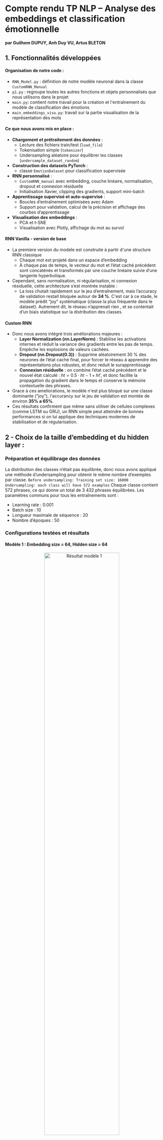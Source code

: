 # Compte rendu TP NLP – Analyse des embeddings et classification émotionnelle
**par Guilhem DUPUY, Anh Duy VU, Artus BLETON**

## 1. Fonctionnalités développées

#### Organisation de notre code : 
- `RNN_Model.py` : définition de notre modèle neuronal dans la classe `CustomRNN_Manual`
- `p1.py` : regroupe toutes les autres fonctions et objets personnalisés que nous utilisons dans le projet
- `main.py`: contient notre travail pour la création et l'entraînement du modèle de classification des émotions
- `main_embeddings_visu.py`: travail sur la partie visualisation de la représentation des mots

#### Ce que nous avons mis en place : 
- **Chargement et prétraitement des données** :  
  - Lecture des fichiers train/test (`load_file`)  
  - Tokenisation simple (`tokenizer`)  
  - Undersampling aléatoire pour équilibrer les classes (`undersample_dataset_random`)  
- **Construction des datasets PyTorch** :  
  - classe `EmotionDataset` pour classification supervisée  
- **RNN personnalisé** :  
  - `CustomRNN_manual` avec embedding, couche linéaire, normalisation, dropout et connexion résiduelle
  - Initialisation Xavier, clipping des gradients, support mini-batch  
- **Apprentissage supervisé et auto-supervisé** :  
  - Boucles d’entraînement optimisées avec Adam
  - Support pour validation, calcul de la précision et affichage des courbes d’apprentissage
- **Visualisation des embeddings** :  
  - PCA et t-SNE
  - Visualisation avec Plotly, affichage du mot au survol

#### RNN Vanilla - version de base
- La premiere version du modele est construite à partir d'une structure RNN classique 
  - Chaque mot est projeté dans un espace d’embedding
  - À chaque pas de temps, le vecteur du mot et l’état caché précédent sont concaténés et transformés par une couche linéaire suivie d’une tangente hyperbolique.
- Cependant, sans normalisation, ni régularisation, ni connexion résiduelle, cette architecture s’est montrée instable : 
  - La loss chutait rapidement sur le jeu d’entraînement, mais l’accuracy de validation restait bloquée autour de **34 %**. C'est car à ce stade, le modèle prédit “joy” systématique (classe la plus fréquente dans le dataset). Autrement dit, le réseau n’apprenait rien , et se contentait d’un biais statistique sur la distribution des classes. 

#### Custom RNN
- Donc nous avons intégré trois améliorations majeures : 
  - **Layer Normalization (nn.LayerNorm)** : Stabilise les activations internes et réduit la variance des gradients entre les pas de temps. Empêche les explosions de valeurs cachées. 
  - **Dropout (nn.Dropout(0.3))** : Supprime aléatoirement 30 % des neurones de l’état caché final, pour forcer le réseau à apprendre des représentations plus robustes, et donc reduit le surapprentissage
  - **Connexion résiduelle** : on combine l’état caché précédent et le nouvel état calculé : $ht​=0.5⋅ht−1​+ht′​$ , et donc facilite la propagation du gradient dans le temps et conserve la mémoire contextuelle des phrases.
- Grace à ces ameliorations, le modèle n'est plus bloqué sur une classe dominante (“joy”), l'accurancy sur le jeu de validation est montée de environ **35% a 65%**. 
- Ces résultats confirment que même sans utiliser de cellules complexes (comme LSTM ou GRU), un RNN simple peut atteindre de bonnes performances si on lui applique des techniques modernes de stabilisation et de régularisation.

## 2 - Choix de la taille d’embedding et du hidden layer : 
### Préparation et équilibrage des données
La distribution des classes n’était pas équilibrée, donc nous avons appliqué une méthode d’undersampling pour obtenir le même nombre d’exemples par classe. 
`
Before undersampling:
Training set size: 16000
Undersampling: each class will have 572 examples
`
Chaque classe contient 572 phrases, ce qui donne un total de 3 432 phrases équilibrées. Les paramètres communs pour tous les entraînements sont :
- Learning rate : 0.001
- Batch size : 10
- Longueur maximale de séquence : 20
- Nombre d’époques : 50

### Configurations testées et résultats
#### Modèle 1 : Embedding size = 64, Hidden size = 64
<p align="center">
  <img src="Figure_64_64.png" alt="Résultat modèle 1" width="70%">
  <img src="Figure_64_64_confusionmatrix.png" alt="Matrice de confusion modèle 1" width="70%">
</p>
- Résultats d’entraînement : la perte (loss) baisse de **2.08 à 0.02**, l’accuracy atteint environ **53 %**.
- Validation : **Accuracy = 50.00 %.**
- Confusions fréquentes entre anger/sadness, et joy/love/sadness
- Le modèle apprend bien, mais la taille 64 est un peu petite pour représenter les mots correctement.

#### Modèle 2 : Embedding size = 64, Hidden size = 128
<p align="center">
<img src="Figure_64_128.png" alt="Résultat modèle 2" width="70%">
<img src="Figure_64_128_confusionmatrix.png" alt="Matrice de confusion modèle 2" width="70%">
</p>
- Résultats d’entraînement : loss de **2.14 à 0.02**, accuracy moyenne autour de **40 %.**
- Validation : **Accuracy = 40.60 %.** 
- Très mauvaise Précision sur l'émotion "anger", sur-prédite par le modèle
- La taille du hidden est plus grande, mais à cause du petit nombre d’exemples (3 432), le modèle généralise mal.

#### Modèle 3 : Embedding size = 128, Hidden size = 64
<p align="center">
<img src="Figure_128_64.png" alt="Résultat modèle 3" width="70%">
<img src="Figure_128_64_confusionmatrix.png" alt="Matrice de confusion modèle 3" width="70%">
</p>
- Résultats d’entraînement : loss de **2.12 à 0.02**, accuracy autour de **48–50 %.**
- Validation : **Accuracy = 50.25 %.**
- Confusions fréquentes entre joy/sadness
- Le modèle apprend mieux les mots (grâce à embedding 128), mais le hidden de 64 est trop petit pour garder toute l’information du contexte.

#### Configuration 4 : Embedding size = 128, Hidden size = 128
<p align="center">
<img src="Figure_128_128.png" alt="Résultat modèle 4" width="70%">
<img src="Figure_128_128_confusionmatrix.png" alt="Matrice de confusion modèle 4" width="70%">
</p>
- Résultats d’entraînement : loss baisse rapidement de **2.07 à 0.02.**, accuracy d’entraînement : environ **63–65 %**.
- Validation : **Accuracy = 65.40 %.**
- Précision obtenue relativement uniforme entre les classes, à l'exception de "fear", légèrement surprédite lorsque l'émotion réelle est "surprise"
- C’est la meilleure configuration, stable et avec la meilleure performance.

### Explication du choix des dimensions 
- La taille de l'embedding et du hidden layer affectent directement l'accuracy du modèle RNN.
  - L’embedding transforme chaque mot en un vecteur de nombres réels. Une taille trop petite ne permet pas de bien représenter le sens des mots.
  - Le hidden layer garde l’information du contexte pendant la lecture de la phrase.
- Si ces tailles sont trop grandes par rapport à la quantité de données, le modèle apprend trop les détails du train et fait de l’overfitting.
- Pour notre modèle, le choix 128–128 donne les meilleurs résultats. Nous avons trouvé que : quand les tailles de l’embedding et du hidden layer sont égales, la transmission des informations entre les deux couches est plus simple et cohérente. Le réseau garde mieux les informations importantes sans les perdre ni les compresser. Aussi, le modèle apprend plus vite, reste plus stable et capture mieux les relations entre les mots. C’est pour cette raison que la configuration (128, 128) a obtenu la meilleure précision sur le jeu de validation (65,4 %).

### Conclusion
- La configuration (128, 128) représente un bon équilibre entre la complexité du modèle et la taille du jeu de données. Elle permet au RNN d’apprendre efficacement les caractéristiques sémantiques et émotionnelles des phrases, tout en évitant le surapprentissage.

## 3 - Analyse des embeddings : 

#### Fonctionnalités développées / testées : 
- Travail rassemblé dans le fichier "main_embeddings_visu.py"
- Réduction de dimension (méthodes PCA et t-SNE testées)
- Visualisation des résultats via l'utilisation de Plotly

#### Choix : 
- la réduction de dimensions PCA : 1 dimension semblait prédominer sur la PCA, ce qui fait que les résultats étaient plus alignés donc moins lisibles
- La réduction par t-SNE donnait des résultats plus analysables, et répartis dans l'espace. Idéal pour la recherche d'illustrations de la théorie des analogies vectorielles dans les embeddings.
- Les premières analyses ont été effectuées sur les 200 mots les plus fréquents. Ces analyses étaient polluées par la présence de mots trop communs et de prépositions, (tels que I, You, if, etc ...). Nous avons donc exclu les 50 mots les plus fréquents, pour nous concentrer sur les 200 d'après, plus porteurs de sens.
- En augmentant à 150 le nombre de mots exclus, certains clusters se définissent encore plus clairement. Ces 2 représentations sont enregistrées dans les fichiers "EmbeddingSpace_50wordsExcluded.png" et "EmbeddingSpace_150wordsExcluded.png"

#### Sur la visualisation, identification des principaux clusters : 
<p align="center">
<img src="EmbeddingSpace_150wordsExcluded.png" alt="alt text" width="70%">
</p>
- [-25; 65] : cluster interprété comme celui des adjectifs positifs, attribuables à un partenaire romantique (sweet, caring, loving, supporting, mais aussi *hot* et *horny*, apparemment). Tous ces adjectifs sont extrèmement regroupés dans l'espace d'embedding réduit, et identifiés comme quasiment identiques par notre modèle RNN. C'est le cluster le mieux défini visuellement.
- [-58; -9] : cluster des adjectifs associés au danger (cold, agitated, angry, dangerous, irritated)
- [-10; 2] : cluster de la timidité (Insecure, unsure, intimidated, anxious ...)
- Note : les clusters, même plus petits, semblent finalement rendre compte de la classe grammaticale des mots : adjectifs, verbes, noms ...

#### Illustrations trouvées du théorème des analogies vectorielles dans les embeddings :
- Le vecteur du mot "No" semble utilisé pour qualifier plusieurs types de relations dans notre espace (vecteur [37;-37])
- Exemple 1 : utilisation de négation classique. Une distance similaire au vecteur "no" entre "didn't" et "doing".
- Exemple 2 : utilisation pour distinguer un mot et son contraire : relation observée entre "good" et "bad", entre "Always" et "Never".

#### Conclusions : 
- Globalement, ces visualisations donnent une bonne intuition de la façon dont le modèle encode le sens des mots et des relations entre eux. On retrouve bien certaines relations classiques comme la négation, ce qui confirme que le modèle capture des analogies entre mots.
- Cet exemple illustre l'intéret du part-of-speech tagging (POS-tagging) dans le NLP : notre modèle semble accorder beaucoup d'importance à la classe grammaticale des mots. Avoir des données déjà étiquetées doit permettre d'améliorer et accélérer sensiblement l'apprentissage.
- La réduction par t-SNE semble plus adaptée à cet usage. D’après nos recherches, cela vient du fait que cette méthode est non-linéaire et cherche à préserver les distances locales tout en étirant les zones de faible densité. t-SNE est donc plus susceptible de révéler des nuances subtiles, que PCA pourrait “écraser” par son approche linéaire brute.
- L’apprentissage auto-supervisé (contexte => mot) devrait permettre de renforcer ces liens et de rendre les embeddings encore plus représentatifs.
